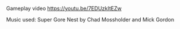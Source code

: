 Gameplay video https://youtu.be/7EDUzkItEZw

Music used: Super Gore Nest by Chad Mossholder and Mick Gordon 

